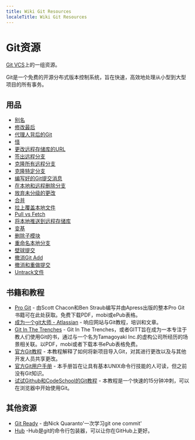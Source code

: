 ```yaml
---
title: Wiki Git Resources
localeTitle: Wiki Git Resources
---
```

# Git资源

[Git VCS](https://git-scm.com)上的一组资源。

Git是一个免费的开源分布式版本控制系统，旨在快速，高效地处理从小型到大型项目的所有事务。

## 用品

*   [别名](http://forum.freecodecamp.com/t/wiki-git-aliases/13155)
*   [修改最后](http://forum.freecodecamp.com/t/amending-the-most-recent-commit-message/13186)
*   [代理人背后的Git](http://forum.freecodecamp.com/t/git-behind-a-proxy-server/13187)
*   [怪](http://forum.freecodecamp.com/t/find-the-culprit-with-git-blame/13194)
*   [更改远程存储库的URL](http://forum.freecodecamp.com/t/change-the-url-of-a-remote-repository/13196)
*   [签出远程分支](http://forum.freecodecamp.com/t/checkout-a-remote-branch-in-git/13198)
*   [克隆所有远程分支](http://forum.freecodecamp.com/t/cloning-all-remote-branches-in-git/13202)
*   [克隆特定分支](http://forum.freecodecamp.com/t/cloning-a-specific-branch-in-git/13199)
*   [编写好的Git提交消息](http://forum.freecodecamp.com/t/writing-good-git-commit-messages/13210)
*   [在本地和远程删除分支](http://forum.freecodecamp.com/t/delete-a-git-branch-both-locally-and-remotely/13211)
*   [放弃未分级的更改](http://forum.freecodecamp.com/t/discard-unstaged-changes-in-git/13214)
*   [合并](http://forum.freecodecamp.com/t/understand-how-to-use-git-merge/13215)
*   [拉上覆盖本地文件](http://forum.freecodecamp.com/t/override-local-files-with-git-pull/13216)
*   [Pull vs Fetch](http://forum.freecodecamp.com/t/git-pull-vs-git-fetch/13219)
*   [将本地推送到远程存储库](http://forum.freecodecamp.com/t/push-a-new-local-branch-to-a-remote-git-repository-and-track-it-too/13222)
*   [变基](http://forum.freecodecamp.com/t/how-to-use-git-rebase/13226)
*   [删除子模块](http://forum.freecodecamp.com/t/how-to-remove-a-submodule-in-git/13228)
*   [重命名本地分支](http://forum.freecodecamp.com/t/rename-local-branches-in-git/13230)
*   [壁球提交](http://forum.freecodecamp.com/t/how-to-squash-multiple-commits-into-one-with-git/13231)
*   [撤消Git Add](http://forum.freecodecamp.com/t/how-to-undo-a-git-add/13237)
*   [撤消和重做提交](http://forum.freecodecamp.com/t/when-to-undo-redo/13233)
*   [Untrack文件](http://forum.freecodecamp.com/t/untrack-files-previously-committed-from-new-gitignore/13239)

## 书籍和教程

*   [Pro Git](https://git-scm.com/book) - 由Scott Chacon和Ben Straub编写并由Apress出版的整本Pro Git书籍可在此处获取。免费下载PDF，mobi或ePub表格。
*   [成为一个git大师 - Atlassian](https://www.atlassian.com/git/tutorials/) - 响应网站与Git教程，培训和文章。
*   [Git In The Trenches](http://cbx33.github.io/gitt/) - Git In The Trenches，或者GITT旨在成为一本专注于教人们使用Git的书，通过与一个名为Tamagoyaki Inc.的虚构公司所经历的场景相关联。以PDF，mobi或者下载本书ePub表格免费。
*   [官方Git教程](https://git-scm.com/docs/gittutorial) - 本教程解释了如何将新项目导入Git，对其进行更改以及与其他开发人员共享更改。
*   [官方Git用户手册](https://git-scm.com/docs/user-manual.html) - 本手册旨在让具有基本UNIX命令行技能的人可读，但之前没有Git知识。
*   [试试Github和CodeSchool的Git教程](https://try.github.io) - 本教程是一个快速的15分钟冲刺，可以在浏览器中开始使用Git。

## 其他资源

*   [Git Ready](http://gitready.com) - 由Nick Quaranto'一次学习git one commit'
*   [Hub](https://hub.github.com/) -Hub是git的命令行包装器，可以让你在GitHub上更好。